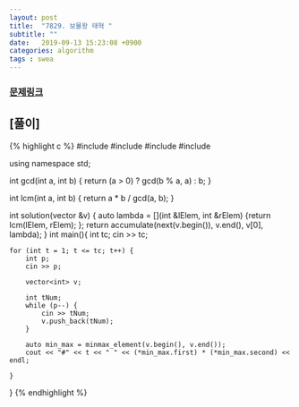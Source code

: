 ```yaml
---
layout: post
title:  "7829. 보물왕 태혁 "
subtitle: ""
date:   2019-09-13 15:23:08 +0900
categories: algorithm
tags : swea
---
```

### [문제링크]({{"https://swexpertacademy.com/main/code/problem/problemDetail.do?contestProbId=AWtInr3auH0DFASy"}})

## [풀이]

{% highlight c %}
#include <iostream>
#include <algorithm>
#include <vector>
#include <numeric>

using namespace std;

int gcd(int a, int b) {
    return (a > 0) ? gcd(b % a, a) : b;
}

int lcm(int a, int b) {
    return a * b / gcd(a, b);
}

int solution(vector<int> &v) {
    auto lambda = [](int &lElem, int &rElem) {return lcm(lElem, rElem); };
    return accumulate(next(v.begin()), v.end(), v[0], lambda);
}
int main(){
    int tc;
    cin >> tc;

    for (int t = 1; t <= tc; t++) {
        int p;
        cin >> p;

        vector<int> v;

        int tNum;
        while (p--) {
            cin >> tNum;
            v.push_back(tNum);
        }

        auto min_max = minmax_element(v.begin(), v.end());
        cout << "#" << t << " " << (*min_max.first) * (*min_max.second) << endl;

    }
}
{% endhighlight %}